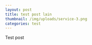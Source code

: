 ```yaml
---
layout: post
title: test post lain
thumbnail: /img/uploads/service-3.png
categories: test
---
```

Test post
